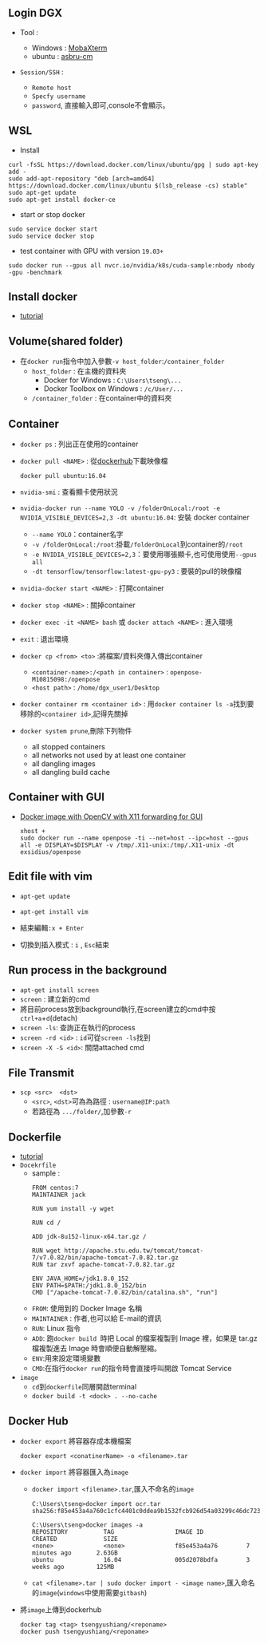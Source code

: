 
## Login DGX

- Tool : 
    - Windows : [MobaXterm](https://mobaxterm.mobatek.net/download-home-edition.html) 
    - ubuntu : [asbru-cm](https://www.asbru-cm.net/)


- `Session/SSH` :
    - `Remote host`
    - `Specfy username`
    - `password`, 直接輸入即可,console不會顯示。

## WSL

- Install

```
curl -fsSL https://download.docker.com/linux/ubuntu/gpg | sudo apt-key add -
sudo add-apt-repository "deb [arch=amd64] https://download.docker.com/linux/ubuntu $(lsb_release -cs) stable"
sudo apt-get update
sudo apt-get install docker-ce
```
- start or stop docker

```
sudo service docker start
sudo service docker stop
```
- test container with GPU with version `19.03+`
```
sudo docker run --gpus all nvcr.io/nvidia/k8s/cuda-sample:nbody nbody -gpu -benchmark
```

## Install docker

   - [tutorial](https://medium.com/@grady1006/ubuntu18-04%E5%AE%89%E8%A3%9Ddocker%E5%92%8Cnvidia-docker-%E4%BD%BF%E7%94%A8%E5%A4%96%E6%8E%A5%E9%A1%AF%E5%8D%A1-1e3c404c517d)

## Volume(shared folder)

- 在`docker run`指令中加入參數`-v host_folder`:`/container_folder`
    - `host_folder` : 在主機的資料夾
        - Docker for Windows : `C:\Users\tseng\...`
        - Docker Toolbox on Windows : `/c/User/...`
    - `/container_folder` : 在container中的資料夾
    
## Container

- `docker ps` : 列出正在使用的container
- `docker pull <NAME>` : 從[dockerhub](https://hub.docker.com/)下載映像檔
    ```
    docker pull ubuntu:16.04
    ```
- `nvidia-smi` : 查看顯卡使用狀況
- `nvidia-docker run --name YOLO -v /folderOnLocal:/root -e NVIDIA_VISIBLE_DEVICES=2,3 -dt ubuntu:16.04`: 安裝 docker container
    - `--name YOLO`：container名字
    - `-v /folderOnLocal:/root`:掛載`/folderOnLocal`到container的`/root`
    - `-e NVIDIA_VISIBLE_DEVICES=2,3`：要使用哪張顯卡,也可使用使用`--gpus all`
    - `-dt tensorflow/tensorflow:latest-gpu-py3` : 要裝的pull的映像檔

- `nvidia-docker start <NAME>` : 打開container
- `docker stop <NAME>` : 關掉container
- `docker exec -it <NAME> bash` 或 `docker attach <NAME>` : 進入環境
- `exit` : 退出環境
- `docker cp <from> <to>` :將檔案/資料夾傳入傳出container
    - `<container-name>:/<path in container>` : `openpose-M10815098:/openpose`
    - `<host path>` : `/home/dgx_user1/Desktop`
- `docker container rm <container id>` : 用`docker container ls -a`找到要移除的`<container id>`,記得先關掉
- `docker system prune`,刪除下列物件
    - all stopped containers
    -  all networks not used by at least one container
    - all dangling images
    - all dangling build cache

## Container  with GUI

- [Docker image with OpenCV with X11 forwarding for GUI](https://marcosnietoblog.wordpress.com/2017/04/30/docker-image-with-opencv-with-x11-forwarding-for-gui/)
    ```
    xhost +
    sudo docker run --name openpose -ti --net=host --ipc=host --gpus all -e DISPLAY=$DISPLAY -v /tmp/.X11-unix:/tmp/.X11-unix -dt exsidius/openpose
    ```

## Edit file with vim

- `apt-get update`
- `apt-get install vim`

- 結束編輯`:x + Enter`
- 切換到插入模式 : `i` , `Esc`結束

## Run process in the background

- `apt-get install screen`
- `screen` : 建立新的cmd
- 將目前process放到background執行,在screen建立的cmd中按`ctrl+a`+`d`(detach)
- `screen -ls`: 查詢正在執行的process
- `screen -rd <id>` : `id`可從`screen -ls`找到 
- `screen -X -S <id>`: 關閉attached cmd

## File Transmit

 - `scp <src>  <dst>`
    - `<src>`, `<dst>`可為為路徑 : `username@IP:path`
    - 若路徑為 `.../folder/`,加參數`-r`

## Dockerfile
- [tutorial](https://ithelp.ithome.com.tw/articles/10191016)
- `Docekrfile`
    - sample : 
        ```
        FROM centos:7
        MAINTAINER jack

        RUN yum install -y wget

        RUN cd /

        ADD jdk-8u152-linux-x64.tar.gz /

        RUN wget http://apache.stu.edu.tw/tomcat/tomcat-7/v7.0.82/bin/apache-tomcat-7.0.82.tar.gz
        RUN tar zxvf apache-tomcat-7.0.82.tar.gz

        ENV JAVA_HOME=/jdk1.8.0_152
        ENV PATH=$PATH:/jdk1.8.0_152/bin
        CMD ["/apache-tomcat-7.0.82/bin/catalina.sh", "run"]
        ```
    - `FROM`: 使用到的 Docker Image 名稱
    - `MAINTAINER` : 作者,也可以給 E-mail的資訊
    - `RUN`: Linux 指令
    - `ADD`: 跑`docker build `時把 Local 的檔案複製到 Image 裡，如果是 tar.gz 檔複製進去 Image 時會順便自動解壓縮。
    - `ENV`:用來設定環境變數
    - `CMD`:在指行`docker run`的指令時會直接呼叫開啟 Tomcat Service
- `image`
    - `cd`到`dockerfile`同層開啟terminal
    - `docker build -t <dock> . --no-cache`

## Docker Hub

- `docker export` 將容器存成本機檔案

    `docker export <conatinerName> -o <filename>.tar`

- `docker import` 將容器匯入為`image`

    - `docker import <filename>.tar`,匯入不命名的`image`

        ```
        C:\Users\tseng>docker import ocr.tar
        sha256:f85e453a4a760c1cfc4401c0ddea9b1532fcb926d54a03299c46dc723baedd6d

        C:\Users\tseng>docker images -a
        REPOSITORY          TAG                 IMAGE ID            CREATED             SIZE
        <none>              <none>              f85e453a4a76        7 minutes ago       2.63GB
        ubuntu              16.04               005d2078bdfa        3 weeks ago         125MB
        ```
    - `cat <filename>.tar | sudo docker import - <image name>`,匯入命名的`image`(`windows`中使用需要`gitbash`)

- 將`image`上傳到dockerhub
    ```
    docker tag <tag> tsengyushiang/<reponame>
    docker push tsengyushiang/<reponame>
    ```
